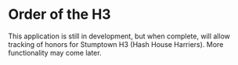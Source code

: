# Order of the H3

This application is still in development, but when complete, will allow tracking of
honors for Stumptown H3 (Hash House Harriers). More functionality may come later.
